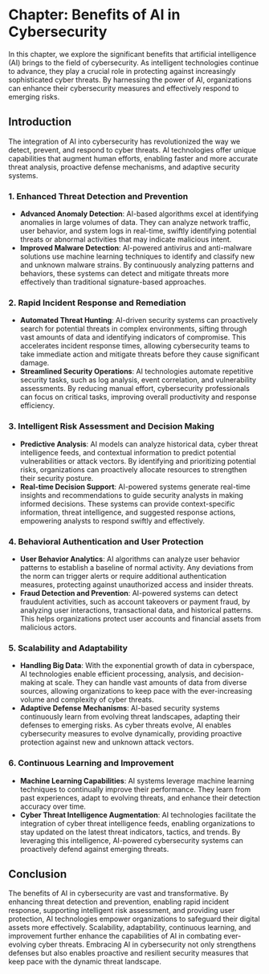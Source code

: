 Chapter: Benefits of AI in Cybersecurity
========================================

In this chapter, we explore the significant benefits that artificial intelligence (AI) brings to the field of cybersecurity. As intelligent technologies continue to advance, they play a crucial role in protecting against increasingly sophisticated cyber threats. By harnessing the power of AI, organizations can enhance their cybersecurity measures and effectively respond to emerging risks.

Introduction
------------

The integration of AI into cybersecurity has revolutionized the way we detect, prevent, and respond to cyber threats. AI technologies offer unique capabilities that augment human efforts, enabling faster and more accurate threat analysis, proactive defense mechanisms, and adaptive security systems.

### 1. Enhanced Threat Detection and Prevention

* **Advanced Anomaly Detection**: AI-based algorithms excel at identifying anomalies in large volumes of data. They can analyze network traffic, user behavior, and system logs in real-time, swiftly identifying potential threats or abnormal activities that may indicate malicious intent.
* **Improved Malware Detection**: AI-powered antivirus and anti-malware solutions use machine learning techniques to identify and classify new and unknown malware strains. By continuously analyzing patterns and behaviors, these systems can detect and mitigate threats more effectively than traditional signature-based approaches.

### 2. Rapid Incident Response and Remediation

* **Automated Threat Hunting**: AI-driven security systems can proactively search for potential threats in complex environments, sifting through vast amounts of data and identifying indicators of compromise. This accelerates incident response times, allowing cybersecurity teams to take immediate action and mitigate threats before they cause significant damage.
* **Streamlined Security Operations**: AI technologies automate repetitive security tasks, such as log analysis, event correlation, and vulnerability assessments. By reducing manual effort, cybersecurity professionals can focus on critical tasks, improving overall productivity and response efficiency.

### 3. Intelligent Risk Assessment and Decision Making

* **Predictive Analysis**: AI models can analyze historical data, cyber threat intelligence feeds, and contextual information to predict potential vulnerabilities or attack vectors. By identifying and prioritizing potential risks, organizations can proactively allocate resources to strengthen their security posture.
* **Real-time Decision Support**: AI-powered systems generate real-time insights and recommendations to guide security analysts in making informed decisions. These systems can provide context-specific information, threat intelligence, and suggested response actions, empowering analysts to respond swiftly and effectively.

### 4. Behavioral Authentication and User Protection

* **User Behavior Analytics**: AI algorithms can analyze user behavior patterns to establish a baseline of normal activity. Any deviations from the norm can trigger alerts or require additional authentication measures, protecting against unauthorized access and insider threats.
* **Fraud Detection and Prevention**: AI-powered systems can detect fraudulent activities, such as account takeovers or payment fraud, by analyzing user interactions, transactional data, and historical patterns. This helps organizations protect user accounts and financial assets from malicious actors.

### 5. Scalability and Adaptability

* **Handling Big Data**: With the exponential growth of data in cyberspace, AI technologies enable efficient processing, analysis, and decision-making at scale. They can handle vast amounts of data from diverse sources, allowing organizations to keep pace with the ever-increasing volume and complexity of cyber threats.
* **Adaptive Defense Mechanisms**: AI-based security systems continuously learn from evolving threat landscapes, adapting their defenses to emerging risks. As cyber threats evolve, AI enables cybersecurity measures to evolve dynamically, providing proactive protection against new and unknown attack vectors.

### 6. Continuous Learning and Improvement

* **Machine Learning Capabilities**: AI systems leverage machine learning techniques to continually improve their performance. They learn from past experiences, adapt to evolving threats, and enhance their detection accuracy over time.
* **Cyber Threat Intelligence Augmentation**: AI technologies facilitate the integration of cyber threat intelligence feeds, enabling organizations to stay updated on the latest threat indicators, tactics, and trends. By leveraging this intelligence, AI-powered cybersecurity systems can proactively defend against emerging threats.

Conclusion
----------

The benefits of AI in cybersecurity are vast and transformative. By enhancing threat detection and prevention, enabling rapid incident response, supporting intelligent risk assessment, and providing user protection, AI technologies empower organizations to safeguard their digital assets more effectively. Scalability, adaptability, continuous learning, and improvement further enhance the capabilities of AI in combating ever-evolving cyber threats. Embracing AI in cybersecurity not only strengthens defenses but also enables proactive and resilient security measures that keep pace with the dynamic threat landscape.

